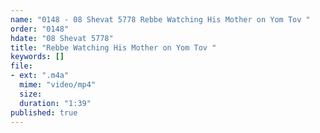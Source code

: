 ```yaml
---
name: "0148 - 08 Shevat 5778 Rebbe Watching His Mother on Yom Tov "
order: "0148"
hdate: "08 Shevat 5778"
title: "Rebbe Watching His Mother on Yom Tov "
keywords: []
file:
- ext: ".m4a"
  mime: "video/mp4"
  size: 
  duration: "1:39"
published: true
---
```


